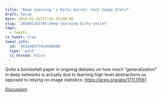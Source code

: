 ```yaml
---
title: 'Deep Learning''s Dirty Secret: Just Image Stats?'
draft: false
date: 2018-01-16T17:01:33+00:00
slug: '201801161701-deep-learning-dirty-secret'
tags:
  - tweets
is_tweet: true
tweet_info:
  id: '953190477414596608'
  type: 'post'
  is_thread: False
---
```




Quite a bombshell paper in ongoing debates on how much “generalization” in deep networks is actually due to learning high level abstractions as opposed to relying on image statistics: <https://arxiv.org/abs/1711.11561>

[Discussion](https://x.com/sytelus/status/953190477414596608)
